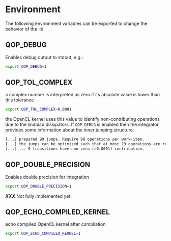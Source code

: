 # Environment
The following environment variables can be exported to change the behavior of the lib

## QOP_DEBUG

Enables debug output to stdout, e.g.:

```bash
export QOP_DEBUG=1
```

## QOP_TOL_COMPLEX

a complex number is interpreted as zero if its absolute value is lower than this tolerance

```bash
export QOP_TOL_COMPLEX=0.0001
```

the OpenCL kernel uses this value to identify non-contributing operations due to the lindblad dissipators.
If `QOP_DEBUG` is enabled then the integrator provides some information about the inner jumping structure:

```bash
[...] prepared 90 jumps. Require 90 operations per work-item.
[...] the jumps can be optimized such that at most 19 operations are required
[...] ... 9 transitions have non-zero (>0.0001) contribution.
```

## QOP_DOUBLE_PRECISION

Enables double precision for integration

```bash
export QOP_DOUBLE_PRECISION=1
```

***XXX*** Not fully implemented yet.

## QOP_ECHO_COMPILED_KERNEL

echo compiled OpenCL kernel after compilation

```bash
export QOP_ECHO_COMPILED_KERNEL=1
```

